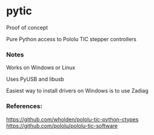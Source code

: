 # pytic

Proof of concept

Pure Python access to Pololu TIC stepper controllers

### Notes

Works on Windows or Linux

Uses PyUSB and libusb 

Easiest way to install drivers on Windows is to use Zadiag 


### References:

https://github.com/wholden/pololu-tic-python-ctypes
https://github.com/pololu/pololu-tic-software


